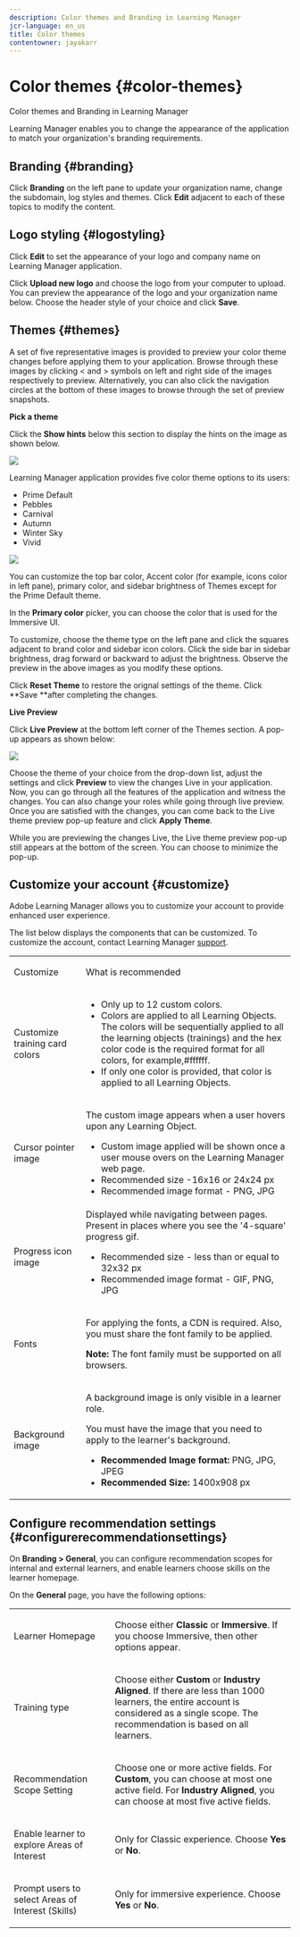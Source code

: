 ```yaml
---
description: Color themes and Branding in Learning Manager
jcr-language: en_us
title: Color themes
contentowner: jayakarr
---
```



# Color themes {#color-themes}

Color themes and Branding in Learning Manager

Learning Manager enables you to change the appearance of the application to match your organization's branding requirements. 

## Branding {#branding}

Click **Branding** on the left pane to update your organization name, change the subdomain, log styles and themes. Click **Edit** adjacent to each of these topics to modify the content. 

## Logo styling {#logostyling}

Click **Edit** to set the appearance of your logo and company name on Learning Manager application. 

Click **Upload new logo** and choose the logo from your computer to upload. You can preview the appearance of the logo and your organization name below. Choose the header style of your choice and click **Save**. 

## Themes {#themes}

A set of five representative images is provided to preview your color theme changes before applying them to your application. Browse through these images by clicking < and > symbols on left and right side of the images respectively to preview. Alternatively, you can also click the navigation circles at the bottom of these images to browse through the set of preview snapshots.

**Pick a theme**

Click the **Show hints** below this section to display the hints on the image as shown below. 

![](assets/themes-preview-images.png)

Learning Manager application provides five color theme options to its users: 

* Prime Default
* Pebbles
* Carnival
* Autumn
* Winter Sky
* Vivid

![](assets/prime-customize-theme.png)

You can customize the top bar color, Accent color (for example, icons color in left pane), primary color, and sidebar brightness of Themes except for the Prime Default theme. 

In the **Primary color** picker, you can choose the color that is used for the Immersive UI.

To customize, choose the theme type on the left pane and click the squares adjacent to brand color and sidebar icon colors. Click the side bar in sidebar brightness, drag forward or backward to adjust the brightness. Observe the preview in the above images as you modify these options.

Click **Reset Theme** to restore the orignal settings of the theme. Click **Save **after completing the changes. 

**Live Preview**

Click **Live Preview** at the bottom left corner of the Themes section. A pop-up appears as shown below: 

![](assets/live-theme-preview.png)

Choose the theme of your choice from the drop-down list, adjust the settings and click **Preview** to view the changes Live in your application. Now, you can go through all the features of the application and witness the changes. You can also change your roles while going through live preview. Once you are satisfied with the changes, you can come back to the Live theme preview pop-up feature and click **Apply Theme**. 

While you are previewing the changes Live, the Live theme preview pop-up still appears at the bottom of the screen. You can choose to minimize the pop-up. 

## Customize your account {#customize}

Adobe Learning Manager allows you to customize your account to provide enhanced user experience.

The list below displays the components that can be customized. To customize the account, contact Learning Manager  [support](mailto:captivateprimesupport@adobe.com).

<table> 
 <tbody>
  <tr> 
   <td><p>Customize</p></td> 
   <td><p>What is recommended</p></td> 
  </tr> 
  <tr> 
   <td><p>Customize training card colors</p></td> 
   <td><p> </p> 
    <ul> 
     <li>Only up to 12 custom colors. </li> 
     <li>Colors are applied to all Learning Objects. The colors will be sequentially applied to all the learning objects (trainings) and the hex color code is the required format for all colors, for example,#ffffff.</li> 
     <li>If only one color is provided, that color is applied to all Learning Objects.</li> 
    </ul><p> </p></td> 
  </tr> 
  <tr> 
   <td><p>Cursor pointer image</p></td> 
   <td><p>The custom image appears when a user hovers upon any Learning Object. </p> 
    <ul> 
     <li>Custom image applied will be shown once a user mouse overs on the Learning Manager web page.<br></li> 
     <li>Recommended size -16x16 or 24x24 px</li> 
     <li>Recommended image format - PNG, JPG</li> 
    </ul></td> 
  </tr> 
  <tr> 
   <td><p>Progress icon image</p></td> 
   <td>Displayed while navigating between pages. Present in places where you see the '4-square' progress gif. 
    <ul> 
     <li>Recommended size - less than or equal to 32x32 px</li> 
     <li>Recommended image format - GIF, PNG, JPG</li> 
    </ul><p> </p></td> 
  </tr> 
  <tr> 
   <td><p>Fonts</p></td> 
   <td><p>For applying the fonts, a CDN is required. Also, you must share the font family to be applied.</p><p><b>Note:</b> The font family must be supported on all browsers.</p></td> 
  </tr> 
  <tr> 
   <td><p>Background image</p></td> 
   <td><p>A background image is only visible in a learner role. </p><p>You must have the image that you need to apply to the learner's background.</p> 
    <ul> 
     <li><b>Recommended Image format:</b> PNG, JPG, JPEG</li> 
     <li><b>Recommended Size: </b>1400x908 px</li> 
    </ul></td> 
  </tr> 
 </tbody>
</table>

## Configure recommendation settings {#configurerecommendationsettings}

On **Branding > General**, you can configure recommendation scopes for internal and external learners, and enable learners choose skills on the learner homepage.

On the **General** page, you have the following options:

<table> 
 <tbody>
  <tr> 
   <td><p>Learner Homepage</p></td> 
   <td><p>Choose either <strong>Classic </strong>or <strong>Immersive</strong>. If you choose Immersive, then other options appear.</p></td> 
  </tr> 
  <tr> 
   <td><p>Training type<br> </p></td> 
   <td><p>Choose either <strong>Custom </strong>or <strong>Industry Aligned</strong>. If there are less than 1000 learners, the entire account is considered as a single scope. The recommendation is based on all learners.<br> </p></td> 
  </tr> 
  <tr> 
   <td><p>Recommendation Scope Setting<br> </p></td> 
   <td><p>Choose one or more active fields. For <strong>Custom</strong>, you can choose at most one active field. For <strong>Industry Aligned</strong>, you can choose at most five active fields.<br> </p></td> 
  </tr> 
  <tr> 
   <td><p>Enable learner to explore Areas of Interest</p></td> 
   <td><p>Only for Classic experience. Choose <strong>Yes </strong>or <strong>No</strong>.<br> </p></td> 
  </tr> 
  <tr> 
   <td><p>Prompt users to select Areas of Interest (Skills) <br> </p></td> 
   <td><p>Only for immersive experience. Choose <strong>Yes</strong> or <strong>No</strong>. </p></td> 
  </tr> 
 </tbody>
</table>
